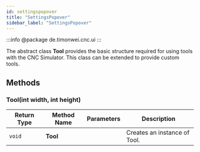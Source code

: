 ```yaml
---
id: settingspopover
title: "SettingsPopover"
sidebar_label: "SettingsPopover"
---
```


:::info
@package de.timonwei.cnc.ui
:::

The abstract class **Tool** provides the basic structure required for using tools with the CNC Simulator. This class can be extended to provide custom tools.


## Methods

### Tool(int width, int height)
| Return Type   | Method Name   | Parameters  | Description    |
| ------------- | ------------- | ----------- | -------------- |
| `void`       | **Tool**      |             | Creates an instance of Tool. |